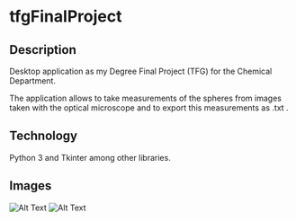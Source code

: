 # tfgFinalProject

## Description

Desktop application as my Degree Final Project (TFG) for the Chemical Department. 

The application allows to take measurements of the spheres from images taken with the optical microscope and to export this measurements as .txt .

## Technology

Python 3 and Tkinter among other libraries.

## Images

![Alt Text](./static/img1.png)
![Alt Text](./static/img2.png)

